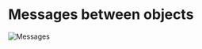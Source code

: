 # Messages between objects
![Messages](http://www.plantuml.com/plantuml/proxy?cache=no&src=https://raw.githubusercontent.com/krcb197/cornhole/master/docs/source/GameFlow.puml)
